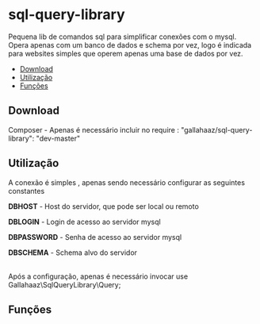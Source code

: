 # sql-query-library

Pequena lib de comandos sql para simplificar conexões com o mysql.
Opera apenas com um banco de dados e schema por vez, logo é indicada para websites simples que operem apenas uma base de dados por vez.

<ul>
  <li><a href="#Download">Download</a></li>
  <li><a href="#Utilização">Utilização</a></li>
  <li><a href="#Funções">Funções</a></li>
</ul>

<h2>Download</h2>

Composer - Apenas é necessário incluir no require : "gallahaaz/sql-query-library": "dev-master"

<h2>Utilização</h2>

A conexão é simples , apenas sendo necessário configurar as seguintes constantes
<p><strong>DBHOST</strong> - Host do servidor, que pode ser local ou remoto</p>
<p><strong>DBLOGIN</strong> - Login de acesso ao servidor mysql</p>
<p><strong>DBPASSWORD</strong> - Senha de acesso ao servidor mysql
<p><strong>DBSCHEMA</strong> - Schema alvo do servidor</p>
<br/>
Após a configuração, apenas é necessário invocar use Gallahaaz\SqlQueryLibrary\Query;
<h2>Funções</h2>
